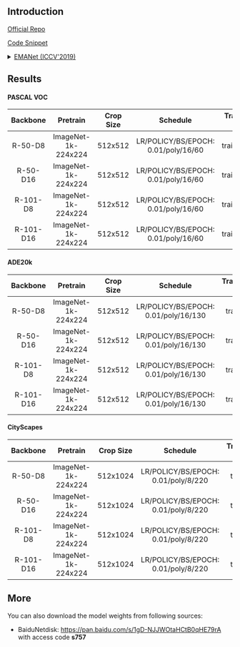 ## Introduction

<a href="https://xialipku.github.io/EMANet">Official Repo</a>

<a href="https://github.com/SegmentationBLWX/sssegmentation/blob/main/ssseg/modules/models/segmentors/emanet/emanet.py">Code Snippet</a>

<details>
<summary align="left"><a href="https://arxiv.org/pdf/1907.13426.pdf">EMANet (ICCV'2019)</a></summary>

```latex
@inproceedings{li2019expectation,
    title={Expectation-maximization attention networks for semantic segmentation},
    author={Li, Xia and Zhong, Zhisheng and Wu, Jianlong and Yang, Yibo and Lin, Zhouchen and Liu, Hong},
    booktitle={Proceedings of the IEEE International Conference on Computer Vision},
    pages={9167--9176},
    year={2019}
}
```

</details>


## Results

#### PASCAL VOC

| Backbone  | Pretrain               | Crop Size  | Schedule                             | Train/Eval Set  | mIoU   | Download                                                                                                                                                                                                                                                                                                                                                                           |
| :-:       | :-:                    | :-:        | :-:                                  | :-:             | :-:    | :-:                                                                                                                                                                                                                                                                                                                                                                                |
| R-50-D8   | ImageNet-1k-224x224    | 512x512    | LR/POLICY/BS/EPOCH: 0.01/poly/16/60  | trainaug/val    | 75.29% | [cfg](https://raw.githubusercontent.com/SegmentationBLWX/sssegmentation/main/ssseg/configs/emanet/emanet_resnet50os8_voc.py) &#124; [model](https://github.com/SegmentationBLWX/modelstore/releases/download/ssseg_emanet/emanet_resnet50os8_voc.pth) &#124; [log](https://github.com/SegmentationBLWX/modelstore/releases/download/ssseg_emanet/emanet_resnet50os8_voc.log)       |
| R-50-D16  | ImageNet-1k-224x224    | 512x512    | LR/POLICY/BS/EPOCH: 0.01/poly/16/60  | trainaug/val    | 74.86% | [cfg](https://raw.githubusercontent.com/SegmentationBLWX/sssegmentation/main/ssseg/configs/emanet/emanet_resnet50os16_voc.py) &#124; [model](https://github.com/SegmentationBLWX/modelstore/releases/download/ssseg_emanet/emanet_resnet50os16_voc.pth) &#124; [log](https://github.com/SegmentationBLWX/modelstore/releases/download/ssseg_emanet/emanet_resnet50os16_voc.log)    |
| R-101-D8  | ImageNet-1k-224x224    | 512x512    | LR/POLICY/BS/EPOCH: 0.01/poly/16/60  | trainaug/val    | 76.43% | [cfg](https://raw.githubusercontent.com/SegmentationBLWX/sssegmentation/main/ssseg/configs/emanet/emanet_resnet101os8_voc.py) &#124; [model](https://github.com/SegmentationBLWX/modelstore/releases/download/ssseg_emanet/emanet_resnet101os8_voc.pth) &#124; [log](https://github.com/SegmentationBLWX/modelstore/releases/download/ssseg_emanet/emanet_resnet101os8_voc.log)    |
| R-101-D16 | ImageNet-1k-224x224    | 512x512    | LR/POLICY/BS/EPOCH: 0.01/poly/16/60  | trainaug/val    | 76.19% | [cfg](https://raw.githubusercontent.com/SegmentationBLWX/sssegmentation/main/ssseg/configs/emanet/emanet_resnet101os16_voc.py) &#124; [model](https://github.com/SegmentationBLWX/modelstore/releases/download/ssseg_emanet/emanet_resnet101os16_voc.pth) &#124; [log](https://github.com/SegmentationBLWX/modelstore/releases/download/ssseg_emanet/emanet_resnet101os16_voc.log) |

#### ADE20k

| Backbone  | Pretrain               | Crop Size  | Schedule                             | Train/Eval Set  | mIoU   | Download                                                                                                                                                                                                                                                                                                                                                                                    |
| :-:       | :-:                    | :-:        | :-:                                  | :-:             | :-:    | :-:                                                                                                                                                                                                                                                                                                                                                                                         |
| R-50-D8   | ImageNet-1k-224x224    | 512x512    | LR/POLICY/BS/EPOCH: 0.01/poly/16/130 | train/val       | 41.77% | [cfg](https://raw.githubusercontent.com/SegmentationBLWX/sssegmentation/main/ssseg/configs/emanet/emanet_resnet50os8_ade20k.py) &#124; [model](https://github.com/SegmentationBLWX/modelstore/releases/download/ssseg_emanet/emanet_resnet50os8_ade20k.pth) &#124; [log](https://github.com/SegmentationBLWX/modelstore/releases/download/ssseg_emanet/emanet_resnet50os8_ade20k.log)       |
| R-50-D16  | ImageNet-1k-224x224    | 512x512    | LR/POLICY/BS/EPOCH: 0.01/poly/16/130 | train/val       | 41.46% | [cfg](https://raw.githubusercontent.com/SegmentationBLWX/sssegmentation/main/ssseg/configs/emanet/emanet_resnet50os16_ade20k.py) &#124; [model](https://github.com/SegmentationBLWX/modelstore/releases/download/ssseg_emanet/emanet_resnet50os16_ade20k.pth) &#124; [log](https://github.com/SegmentationBLWX/modelstore/releases/download/ssseg_emanet/emanet_resnet50os16_ade20k.log)    |
| R-101-D8  | ImageNet-1k-224x224    | 512x512    | LR/POLICY/BS/EPOCH: 0.01/poly/16/130 | train/val       | 44.39% | [cfg](https://raw.githubusercontent.com/SegmentationBLWX/sssegmentation/main/ssseg/configs/emanet/emanet_resnet101os8_ade20k.py) &#124; [model](https://github.com/SegmentationBLWX/modelstore/releases/download/ssseg_emanet/emanet_resnet101os8_ade20k.pth) &#124; [log](https://github.com/SegmentationBLWX/modelstore/releases/download/ssseg_emanet/emanet_resnet101os8_ade20k.log)    |
| R-101-D16 | ImageNet-1k-224x224    | 512x512    | LR/POLICY/BS/EPOCH: 0.01/poly/16/130 | train/val       | 43.97% | [cfg](https://raw.githubusercontent.com/SegmentationBLWX/sssegmentation/main/ssseg/configs/emanet/emanet_resnet101os16_ade20k.py) &#124; [model](https://github.com/SegmentationBLWX/modelstore/releases/download/ssseg_emanet/emanet_resnet101os16_ade20k.pth) &#124; [log](https://github.com/SegmentationBLWX/modelstore/releases/download/ssseg_emanet/emanet_resnet101os16_ade20k.log) |

#### CityScapes

| Backbone  | Pretrain               | Crop Size  | Schedule                             | Train/Eval Set  | mIoU   | Download                                                                                                                                                                                                                                                                                                                                                                                                |
| :-:       | :-:                    | :-:        | :-:                                  | :-:             | :-:    | :-:                                                                                                                                                                                                                                                                                                                                                                                                     |
| R-50-D8   | ImageNet-1k-224x224    | 512x1024   | LR/POLICY/BS/EPOCH: 0.01/poly/8/220  | train/val       | 77.96% | [cfg](https://raw.githubusercontent.com/SegmentationBLWX/sssegmentation/main/ssseg/configs/emanet/emanet_resnet50os8_cityscapes.py) &#124; [model](https://github.com/SegmentationBLWX/modelstore/releases/download/ssseg_emanet/emanet_resnet50os8_cityscapes.pth) &#124; [log](https://github.com/SegmentationBLWX/modelstore/releases/download/ssseg_emanet/emanet_resnet50os8_cityscapes.log)       |
| R-50-D16  | ImageNet-1k-224x224    | 512x1024   | LR/POLICY/BS/EPOCH: 0.01/poly/8/220  | train/val       | 76.73% | [cfg](https://raw.githubusercontent.com/SegmentationBLWX/sssegmentation/main/ssseg/configs/emanet/emanet_resnet50os16_cityscapes.py) &#124; [model](https://github.com/SegmentationBLWX/modelstore/releases/download/ssseg_emanet/emanet_resnet50os16_cityscapes.pth) &#124; [log](https://github.com/SegmentationBLWX/modelstore/releases/download/ssseg_emanet/emanet_resnet50os16_cityscapes.log)    |
| R-101-D8  | ImageNet-1k-224x224    | 512x1024   | LR/POLICY/BS/EPOCH: 0.01/poly/8/220  | train/val       | 79.54% | [cfg](https://raw.githubusercontent.com/SegmentationBLWX/sssegmentation/main/ssseg/configs/emanet/emanet_resnet101os8_cityscapes.py) &#124; [model](https://github.com/SegmentationBLWX/modelstore/releases/download/ssseg_emanet/emanet_resnet101os8_cityscapes.pth) &#124; [log](https://github.com/SegmentationBLWX/modelstore/releases/download/ssseg_emanet/emanet_resnet101os8_cityscapes.log)    |
| R-101-D16 | ImageNet-1k-224x224    | 512x1024   | LR/POLICY/BS/EPOCH: 0.01/poly/8/220  | train/val       | 77.54% | [cfg](https://raw.githubusercontent.com/SegmentationBLWX/sssegmentation/main/ssseg/configs/emanet/emanet_resnet101os16_cityscapes.py) &#124; [model](https://github.com/SegmentationBLWX/modelstore/releases/download/ssseg_emanet/emanet_resnet101os16_cityscapes.pth) &#124; [log](https://github.com/SegmentationBLWX/modelstore/releases/download/ssseg_emanet/emanet_resnet101os16_cityscapes.log) |


## More

You can also download the model weights from following sources:

- BaiduNetdisk: https://pan.baidu.com/s/1gD-NJJWOtaHCtB0qHE79rA with access code **s757**